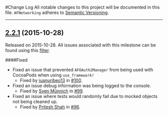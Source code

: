 #Change Log
All notable changes to this project will be documented in this file.
`AFNetworking` adheres to [Semantic Versioning](http://semver.org/).

---

## [2.2.1](https://github.com/AFNetworking/AFOAuth2Manager/releases/tag/2.2.1) (2015-10-28)
Released on 2015-10-28. All issues associated with this milestone can be found using this [filter](https://github.com/AFNetworking/AFOAuth2Manager/milestones/2.2.1).
	
####Fixed

* Fixed an issue that prevented `AFOAuth2Manager` from being used with CocoaPods when using `use_framework!`
	* Fixed by [juanuribeo13](https://github.com/juanuribeo13) in [#100](https://github.com/AFNetworking/AFOAuth2Manager/pull/100).
* Fixed an issue debug information was being logged to the console.
	* Fixed by [Sven Münnich](https://github.com/svenmuennich) in [#99](https://github.com/AFNetworking/AFOAuth2Manager/pull/99).
* Fixed an issue where tests would randomly fail due to mocked objects not being cleaned up.
	* Fixed by [Pritesh Shah](https://github.com/priteshshah1983) in [#96](https://github.com/AFNetworking/AFOAuth2Manager/pull/96).